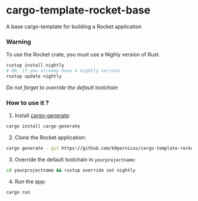 # cargo-template-rocket-base

A base cargo-template for building a Rocket application

### Warning

To use the Rocket crate, you must use a Nighly version of Rust.

```bash
rustup install nightly
# OR, if you already have a nightly version
rustup update nightly
```

*Do not forget to override the default toolchain*

### How to use it ?

1. Install [cargo-generate](https://github.com/ashleygwilliams/cargo-generate):
```bash
cargo install cargo-generate
```
2. Clone the Rocket application:
```bash
cargo generate --git https://github.com/k0pernicus/cargo-template-rocket-base --name yourprojectname
```
3. Override the default toolchain in `yourprojectname`:
```bash
cd yourprojectname && rustup override set nightly
```
4. Run the app:
```bash
cargo run
```
